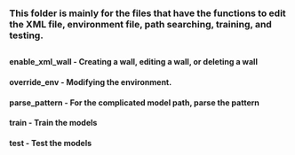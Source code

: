 ### This folder is mainly for the files that have the functions to edit the XML file, environment file, path searching, training, and testing.

##

#### enable_xml_wall - Creating a wall, editing a wall, or deleting a wall
#### override_env - Modifying the environment.
#### parse_pattern - For the complicated model path, parse the pattern
#### train - Train the models
#### test - Test the models
